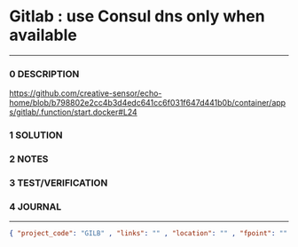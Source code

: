 # Gitlab : use Consul dns only when available
--------------------------------
### 0 DESCRIPTION

https://github.com/creative-sensor/echo-home/blob/b798802e2cc4b3d4edc641cc6f031f647d441b0b/container/apps/gitlab/.function/start.docker#L24

### 1 SOLUTION


### 2 NOTES


### 3 TEST/VERIFICATION


### 4 JOURNAL



--------------------------------
```json
{ "project_code": "GILB" , "links": "" , "location": "" , "fpoint": "" }
```

